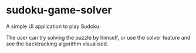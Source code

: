 # sudoku-game-solver
A simple UI application to play Sudoku.

The user can try solving the puzzle by himself, or use the solver feature and see the backtracking algorithm visualised.
